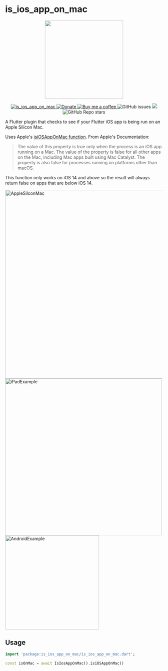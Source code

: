 # is_ios_app_on_mac
<p align="center">
 <img src="https://github.com/alexrabin/is_ios_app_on_mac/assets/15949910/2f74ade2-ba57-42db-b4d0-e3b410e7d256" width=250/>
</p>
<p align="center">
 <a href="https://pub.dartlang.org/packages/is_ios_app_on_mac">
    <img alt="is_ios_app_on_mac" src="https://img.shields.io/pub/v/is_ios_app_on_mac.svg">
  </a>
 <a href="https://www.paypal.com/donate/?hosted_button_id=6ZB3J8WR4CNV8">
    <img alt="Donate" src="https://img.shields.io/badge/Donate-PayPal-blue.svg">
  </a>
 <a href="https://www.buymeacoffee.com/alexrabin">
    <img alt="Buy me a coffee" src="https://img.shields.io/badge/Donate-Buy%20Me%20A%20Coffee-yellow.svg">
  </a>
<img alt="GitHub issues" src="https://img.shields.io/github/issues/alexrabin/is_ios_app_on_mac?color=red">
  <img src="https://img.shields.io/github/license/alexrabin/is_ios_app_on_mac">
  <img alt="GitHub Repo stars" src="https://img.shields.io/github/stars/alexrabin/is_ios_app_on_mac?style=social">
</p>

A Flutter plugin that checks to see if your Flutter iOS app is being run on an Apple Silicon Mac.

Uses Apple's [isiOSAppOnMac function](https://developer.apple.com/documentation/foundation/processinfo/3608556-isiosapponmac).
From Apple's Documentation:

> The value of this property is true only when the process is an iOS app running on a Mac. The value of the property is false for all other apps on the Mac, including Mac apps built using Mac Catalyst. The property is also false for processes running on platforms other than macOS.

This function only works on iOS 14 and above so the result will always return false on apps that are below iOS 14.

<img width="600" alt="AppleSilconMac" src="https://github.com/alexrabin/is_ios_app_on_mac/assets/15949910/512d7de4-10b5-45b3-bafa-185670c60340"/>

<br/>

<img width="500" alt="iPadExample" src="https://github.com/alexrabin/is_ios_app_on_mac/assets/15949910/5ce17f11-c932-461e-b6ee-c547587e8fdb"/>

<br/>


<img width="300" alt="AndroidExample" src="https://github.com/alexrabin/is_ios_app_on_mac/assets/15949910/d43a4a20-b6a4-4900-bee3-493a16b2b0a2"/>


## Usage


```dart
import 'package:is_ios_app_on_mac/is_ios_app_on_mac.dart';

const isOnMac = await IsIosAppOnMac().isiOSAppOnMac()

```
